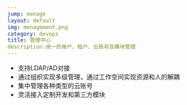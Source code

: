 ```yaml
---
jump: menage
layout: default
img: menagement.png
category: devops
title: 管理中心
description:统一的用户、租户、云账号及模块管理
---
```

 * 支持LDAP/AD对接
 * 通过组织实现多级管理，通过工作空间实现资源和人的解耦
 * 集中管理各种类型的云账号
 * 灵活接入定制开发和第三方模块